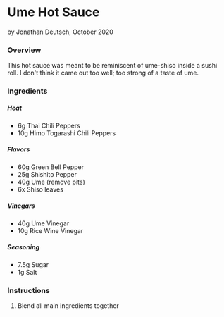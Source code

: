 # Ume Hot Sauce

by Jonathan Deutsch, October 2020


### Overview

This hot sauce was meant to be reminiscent of ume-shiso inside a sushi roll. I don't think it came out too well; too strong of a taste of ume.


### Ingredients

##### Heat

- 6g Thai Chili Peppers
- 10g Himo Togarashi Chili Peppers

##### Flavors

- 60g Green Bell Pepper 
- 25g Shishito Pepper
- 40g Ume (remove pits)
- 6x Shiso leaves

##### Vinegars

- 40g Ume Vinegar
- 10g Rice Wine Vinegar

##### Seasoning

- 7.5g Sugar
- 1g Salt


### Instructions

1. Blend all main ingredients together
